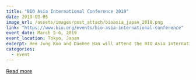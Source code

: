 ```yaml
---
title: "BIO Asia International Conference 2019"
date: 2019-03-05
image_url: /assets/images/post_attach/bioasia_japan_2018.png 
link: "https://www.bio.org/events/bio-asia-international-conference"
event_date: March 5-6, 2019
event_location: Tokyo, Japan
excerpt: Hee Jung Koo and Daehee Han will attend the BIO Asia International Conference 2019.
categories:
  - Event
---
```

[Read more](https://www.bio.org/events/bio-asia-international-conference/)
